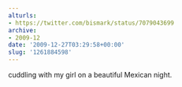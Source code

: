 ```yaml
---
alturls:
- https://twitter.com/bismark/status/7079043699
archive:
- 2009-12
date: '2009-12-27T03:29:58+00:00'
slug: '1261884598'
---
```


cuddling with my girl on a beautiful Mexican night.

